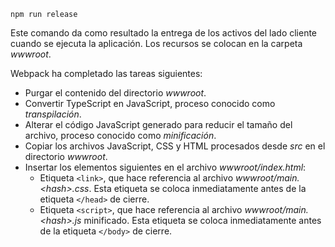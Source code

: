 ```console
npm run release
```

Este comando da como resultado la entrega de los activos del lado cliente cuando se ejecuta la aplicación. Los recursos se colocan en la carpeta *wwwroot*.

Webpack ha completado las tareas siguientes:

* Purgar el contenido del directorio *wwwroot*.
* Convertir TypeScript en JavaScript, proceso conocido como *transpilación*.
* Alterar el código JavaScript generado para reducir el tamaño del archivo, proceso conocido como *minificación*.
* Copiar los archivos JavaScript, CSS y HTML procesados desde *src* en el directorio *wwwroot*.
* Insertar los elementos siguientes en el archivo *wwwroot/index.html*:
    * Etiqueta `<link>`, que hace referencia al archivo *wwwroot/main.\<hash\>.css*. Esta etiqueta se coloca inmediatamente antes de la etiqueta `</head>` de cierre.
    * Etiqueta `<script>`, que hace referencia al archivo *wwwroot/main.\<hash\>.js* minificado. Esta etiqueta se coloca inmediatamente antes de la etiqueta `</body>` de cierre.
